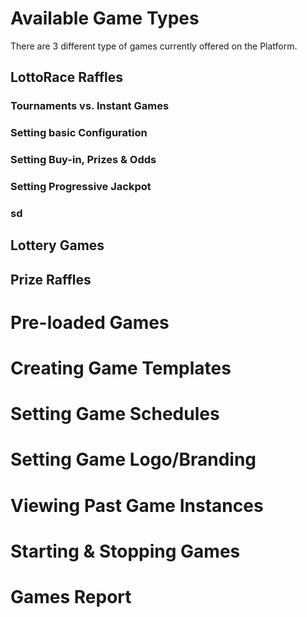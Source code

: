 <!-- TITLE: Games -->
<!-- SUBTITLE: A quick summary of Games -->

# Available Game Types

There are 3 different type of games currently offered on the Platform.

## LottoRace Raffles

### Tournaments vs. Instant Games

### Setting basic Configuration

### Setting Buy-in, Prizes & Odds

### Setting Progressive Jackpot




### sd

## Lottery Games

## Prize Raffles

# Pre-loaded Games
# Creating Game Templates
# Setting Game Schedules
# Setting Game Logo/Branding
# Viewing Past Game Instances
# Starting & Stopping Games
# Games Report





